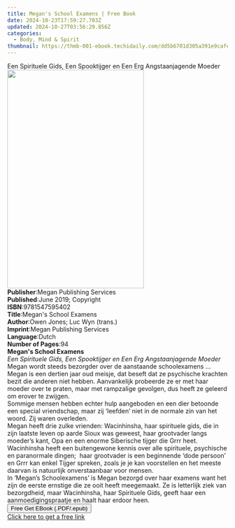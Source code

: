 ```yaml
---
title: Megan's School Examens | Free Book
date: 2024-10-23T17:59:27.703Z
updated: 2024-10-27T03:56:29.856Z
categories:
  - Body, Mind & Spirit
thumbnail: https://thmb-001-ebook.techidaily.com/dd5b6701d305a391e9cafe1dd6526e8617a7b5fbe3fabbf01e327f879e0c4f32.jpg
---
```

<main id="book-container">
  <div class="flex flex-col">
    <div class="book-brief flex-1 py-6 px-4 sm:p-6 md:py-10 md:px-8">
      <!-- brief-->
      <div class="book-brief-main">
        Een Spirituele Gids, Een Spooktijger en Een Erg Angstaanjagende Moeder
      </div>
    </div>
    <div
      class="book-meta-info flex-1 grid gap-4 col-start-1 col-end-3 row-start-1 sm:mb-6 sm:grid-cols-4 lg:gap-6 lg:col-start-2 lg:row-end-6 lg:row-span-6 lg:mb-0"
    >
      <div
        class="book-meta-info-left place-content-center mt-4 p-4 text-sm leading-6 col-start-2 col-span-2 dark:text-slate-400"
      >
        <img
          class="w-full h-500 object-cover rounded-lg sm:h-255 sm:col-span-2 lg:col-span-full"
          src="https://img-001-ebook.techidaily.com/fbb3c492b181a0f4ac75836611f7481803f91434712f3e796ed651c271710984.jpg"
          alt=""
          width="312"
          height="500"
        />
      </div>
      <div
        class="book-meta-info-right mt-2 col-start-1 row-start-2 col-span-3 self-center"
      >
        <!-- meta data  -->
        <div class="flex flex-col px-4 md:px-8">
          <div class="flex-1">
            <strong>Publisher</strong>:<span class="px-2"
              >Megan Publishing Services</span
            >
          </div>
          <div class="flex-1">
            <strong>Published</strong>:<span class="px-2"
              >June 2019; Copyright</span
            >
          </div>
          <div class="flex-1">
            <strong>ISBN</strong>:<span class="px-2">9781547595402</span>
          </div>
          <div class="flex-1">
            <strong>Title</strong>:<span class="px-2"
              >Megan&#39;s School Examens</span
            >
          </div>
          <div class="flex-1">
            <strong>Author</strong>:<span class="px-2"
              >Owen Jones; Luc Wyn (trans.)</span
            >
          </div>
          <div class="flex-1">
            <strong>Imprint</strong>:<span class="px-2"
              >Megan Publishing Services</span
            >
          </div>
          <div class="flex-1">
            <strong>Language</strong>:<span class="px-2">Dutch</span>
          </div>
          <div class="flex-1">
            <strong>Number of Pages</strong>:<span class="px-2">94</span>
          </div>
        </div>
      </div>
    </div>
    <div class="book-description flex-1 py-6 px-4 sm:p-6 md:py-10 md:px-8">
      <div class="book-description-main">
        <div accordion-content="" id="description">
          <b>Megan's School Examens</b><br /><i
            >Een Spirituele Gids, Een Spooktijger en Een Erg Angstaanjagende
            Moeder</i
          ><br />Megan wordt steeds bezorgder over de aanstaande schoolexamens
          ...<br />Megan is een dertien jaar oud meisje, dat beseft dat ze
          psychische krachten bezit die anderen niet hebben. Aanvankelijk
          probeerde ze er met haar moeder over te praten, maar met rampzalige
          gevolgen, dus heeft ze geleerd om erover te zwijgen.<br />Sommige
          mensen hebben echter hulp aangeboden en een dier betoonde een special
          vriendschap, maar zij ‘leefden’ niet in de normale zin van het woord.
          Zij waren overleden.<br />Megan heeft drie zulke vrienden:
          Wacinhinsha, haar spirituele gids, die in zijn laatste leven op aarde
          Sioux was geweest, haar grootvader langs moeder’s kant, Opa en een
          enorme Siberische tijger die Grrr heet.<br />Wacinhinsha heeft een
          buitengewone kennis over alle spirituele, psychische en paranormale
          dingen;&nbsp; haar grootvader is een beginnende ‘dode persoon’ en Grrr
          kan enkel Tijger spreken, zoals je je kan voorstellen en het meeste
          daarvan is natuurlijk onverstaanbaar voor mensen.<br />In ‘Megan’s
          Schoolexamens’ is Megan bezorgd over haar examens want het zijn de
          eerste ernstige die ze ooit heeft meegemaakt. Ze is letterlijk ziek
          van bezorgdheid, maar Wacinhinsha, haar Spirituele Gids, geeft haar
          een aanmoedigingspraatje en haalt haar erdoor heen.<br />
        </div>
        <div class="accordion-fader"></div>
      </div>
    </div>
    <div class="book-excerpts flex-1 py-6 px-4 sm:p-6 md:py-10 md:px-8"></div>
    <div
      class="book-about-author flex-1 py-6 px-4 sm:p-6 md:py-10 md:px-8"
    ></div>
    <div class="book-free-get flex-1 py-6 px-4 sm:p-6 md:py-10 md:px-8">
      <button
        id="btn-free-get"
        class="bg-blue-500 hover:bg-blue-700 text-white font-bold py-2 px-4 rounded"
      >
        Free Get EBook (.PDF/.epub)
      </button>
      <div id="countdown-display" class="px-2 text-lg mt-2"></div>
      <a
        id="free-link"
        class="hidden bg-blue-500 hover:bg-blue-700 text-white font-bold py-2 px-4 rounded"
        href="https://www.ebooks.com/en-us/book/209748864/megan-s-school-examens/owen-jones/"
        target="_blank"
        >Click here to get a free link</a
      >
    </div>
    <script>
      let countdownTime = 0;
      let countdownInterval = null;
      document
        .getElementById('btn-free-get')
        .addEventListener('click', startCountdown);
      function startCountdown() {
        countdownTime = new Date().getTime() + 60000 * 3;
        countdownInterval = setInterval(updateCountdown, 1000);
        document.getElementById('btn-free-get').disabled = true;
        document
          .getElementById('btn-free-get')
          .classList.add('bg-gray-500', 'cursor-not-allowed');
      }
      function updateCountdown() {
        let currentTime = new Date().getTime();
        let timeLeft = countdownTime - currentTime;
        let secondsLeft = Math.floor(timeLeft / 1000);
        document.getElementById('countdown-display').innerHTML =
          `Remaining time: ${secondsLeft} seconds.`;
        if (secondsLeft <= 0) {
          clearInterval(countdownInterval);
          document.getElementById('btn-free-get').classList.add('hidden');
          document.getElementById('free-link').classList.remove('hidden');
          document.getElementById('countdown-display').innerHTML = '';
        }
      }
    </script>
  </div>
</main>

<ins class="adsbygoogle"
      style="display:block"
      data-ad-client="ca-pub-7571918770474297"
      data-ad-slot="8358498916"
      data-ad-format="auto"
      data-full-width-responsive="true"></ins>
    